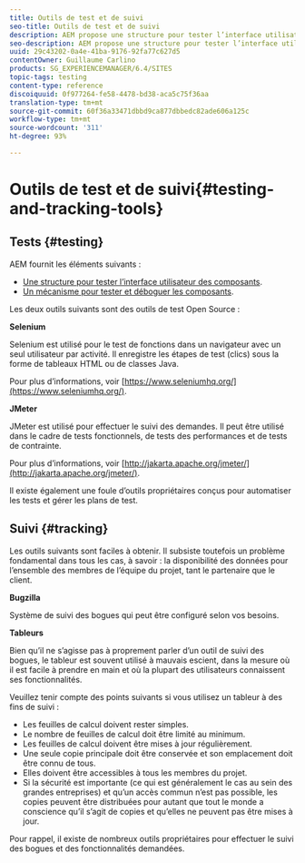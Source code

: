 ```yaml
---
title: Outils de test et de suivi
seo-title: Outils de test et de suivi
description: AEM propose une structure pour tester l’interface utilisateur des composants, ainsi qu’un mécanisme destiné au test et au débogage des composants.
seo-description: AEM propose une structure pour tester l’interface utilisateur des composants, ainsi qu’un mécanisme destiné au test et au débogage des composants.
uuid: 29c43202-0a4e-41ba-9176-92fa77c627d5
contentOwner: Guillaume Carlino
products: SG_EXPERIENCEMANAGER/6.4/SITES
topic-tags: testing
content-type: reference
discoiquuid: 0f977264-fe58-4478-bd38-aca5c75f36aa
translation-type: tm+mt
source-git-commit: 60f36a33471dbbd9ca877dbbedc82ade606a125c
workflow-type: tm+mt
source-wordcount: '311'
ht-degree: 93%

---
```



# Outils de test et de suivi{#testing-and-tracking-tools}

## Tests {#testing}

AEM fournit les éléments suivants :

* [Une structure pour tester l’interface utilisateur des composants](/help/sites-developing/hobbes.md).
* [Un mécanisme pour tester et déboguer les composants](/help/sites-developing/developer-mode.md).

Les deux outils suivants sont des outils de test Open Source :

**Selenium**

Selenium est utilisé pour le test de fonctions dans un navigateur avec un seul utilisateur par activité. Il enregistre les étapes de test (clics) sous la forme de tableaux HTML ou de classes Java.

Pour plus d’informations, voir [https://www.seleniumhq.org/](https://www.seleniumhq.org/).

**JMeter**

JMeter est utilisé pour effectuer le suivi des demandes. Il peut être utilisé dans le cadre de tests fonctionnels, de tests des performances et de tests de contrainte.

Pour plus d’informations, voir [http://jakarta.apache.org/jmeter/](http://jakarta.apache.org/jmeter/).

Il existe également une foule d’outils propriétaires conçus pour automatiser les tests et gérer les plans de test.

## Suivi  {#tracking}

Les outils suivants sont faciles à obtenir. Il subsiste toutefois un problème fondamental dans tous les cas, à savoir : la disponibilité des données pour l’ensemble des membres de l’équipe du projet, tant le partenaire que le client.

**Bugzilla**

Système de suivi des bogues qui peut être configuré selon vos besoins.

**Tableurs**

Bien qu’il ne s’agisse pas à proprement parler d’un outil de suivi des bogues, le tableur est souvent utilisé à mauvais escient, dans la mesure où il est facile à prendre en main et où la plupart des utilisateurs connaissent ses fonctionnalités.

Veuillez tenir compte des points suivants si vous utilisez un tableur à des fins de suivi :

* Les feuilles de calcul doivent rester simples.
* Le nombre de feuilles de calcul doit être limité au minimum.
* Les feuilles de calcul doivent être mises à jour régulièrement.
* Une seule copie principale doit être conservée et son emplacement doit être connu de tous.
* Elles doivent être accessibles à tous les membres du projet.
* Si la sécurité est importante (ce qui est généralement le cas au sein des grandes entreprises) et qu’un accès commun n’est pas possible, les copies peuvent être distribuées pour autant que tout le monde a conscience qu’il s’agit de copies et qu’elles ne peuvent pas être mises à jour.

Pour rappel, il existe de nombreux outils propriétaires pour effectuer le suivi des bogues et des fonctionnalités demandées.
